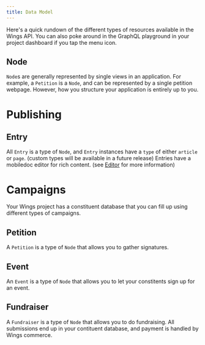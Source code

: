 ```yaml
---
title: Data Model
---
```


Here's a quick rundown of the different types of resources available in the Wings API. You can also poke around in the GraphQL playground in your project dashboard if you tap the menu icon.

## Node

`Node`s are generally represented by single views in an application. For example, a `Petition` is a `Node`, and can be represented by a single petition webpage. However, how you structure your application is entirely up to you.


# Publishing

## Entry

All `Entry` is a type of `Node`, and `Entry` instances have a `type` of either `article` or `page`. (custom types will be available in a future release) Entries have a mobiledoc editor for rich content. (see [Editor](../publishing/editor.md) for more information)

# Campaigns

Your Wings project has a constituent database that you can fill up using different types of campaigns.

## Petition

A `Petition` is a type of `Node` that allows you to gather signatures.

## Event

An `Event` is a type of `Node` that allows you to let your constitents sign up for an event.

## Fundraiser

A `Fundraiser` is a type of `Node` that allows you to do fundraising. All submissions end up in your contituent database, and payment is handled by Wings commerce.

